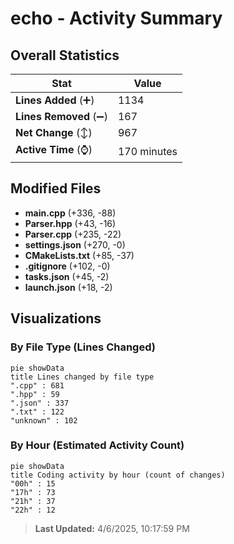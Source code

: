 # echo - Activity Summary 

## Overall Statistics

| Stat                   | Value                                                             |
| ---------------------- | ----------------------------------------------------------------- |
| **Lines Added** (➕)   | 1134                                          |
| **Lines Removed** (➖) | 167                                        |
| **Net Change** (↕)    | 967                |
| **Active Time** (⌚)   | 170 minutes |


## Modified Files
- **main.cpp** (+336, -88)
- **Parser.hpp** (+43, -16)
- **Parser.cpp** (+235, -22)
- **settings.json** (+270, -0)
- **CMakeLists.txt** (+85, -37)
- **.gitignore** (+102, -0)
- **tasks.json** (+45, -2)
- **launch.json** (+18, -2)

## Visualizations

### By File Type (Lines Changed)

```mermaid
pie showData
title Lines changed by file type
".cpp" : 681
".hpp" : 59
".json" : 337
".txt" : 122
"unknown" : 102
```

### By Hour (Estimated Activity Count)

```mermaid
pie showData
title Coding activity by hour (count of changes)
"00h" : 15
"17h" : 73
"21h" : 37
"22h" : 12
```


> **Last Updated:** 4/6/2025, 10:17:59 PM